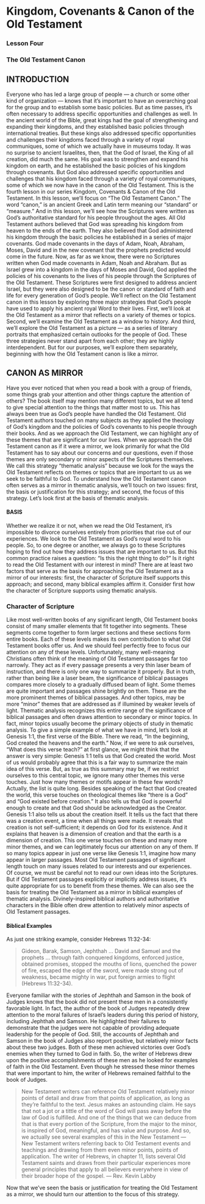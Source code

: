 # Kingdom, Covenants & Canon of the Old Testament
### Lesson Four
### The Old Testament Canon
## INTRODUCTION

Everyone who has led a large group of people — a church or some other kind of organization — knows that it’s important to have an overarching goal for the group and to establish some basic policies. But as time passes, it’s often necessary to address specific opportunities and challenges as well. 
In the ancient world of the Bible, great kings had the goal of strengthening and expanding their kingdoms, and they established basic policies through international treaties. But these kings also addressed specific opportunities and challenges their kingdoms faced through a variety of royal communiques, some of which we actually have in museums today.
It was no surprise to ancient Israelites, then, that the God of Israel, the King of all creation, did much the same. His goal was to strengthen and expand his kingdom on earth, and he established the basic policies of his kingdom through covenants. But God also addressed specific opportunities and challenges that his kingdom faced through a variety of royal communiques, some of which we now have in the canon of the Old Testament. 
This is the fourth lesson in our series Kingdom, Covenants & Canon of the Old Testament. In this lesson, we’ll focus on “The Old Testament Canon.” The word “canon,” is an ancient Greek and Latin term meaning our “standard” or “measure.” And in this lesson, we’ll see how the Scriptures were written as God’s authoritative standard for his people throughout the ages. 
All Old Testament authors believed that God was spreading his kingdom from heaven to the ends of the earth. They also believed that God administered his kingdom through the basic policies he established in a series of major covenants. God made covenants in the days of Adam, Noah, Abraham, Moses, David and in the new covenant that the prophets predicted would come in the future. Now, as far as we know, there were no Scriptures written when God made covenants in Adam, Noah and Abraham. But as Israel grew into a kingdom in the days of Moses and David, God applied the policies of his covenants to the lives of his people through the Scriptures of the Old Testament. These Scriptures were first designed to address ancient Israel, but they were also designed to be the canon or standard of faith and life for every generation of God’s people.
 We’ll reflect on the Old Testament canon in this lesson by exploring three major strategies that God’s people have used to apply his ancient royal Word to their lives. First, we’ll look at the Old Testament as a mirror that reflects on a variety of themes or topics. Second, we’ll examine the Old Testament as a window to history. And third, we’ll explore the Old Testament as a picture — as a series of literary portraits that emphasized certain outlooks for the people of God. These three strategies never stand apart from each other; they are highly interdependent. But for our purposes, we’ll explore them separately, beginning with how the Old Testament canon is like a mirror.

## CANON AS MIRROR

Have you ever noticed that when you read a book with a group of friends, some things grab your attention and other things capture the attention of others? The book itself may mention many different topics, but we all tend to give special attention to the things that matter most to us. This has always been true as God’s people have handled the Old Testament. Old Testament authors touched on many subjects as they applied the theology of God’s kingdom and the policies of God’s covenants to his people through their books. And as we approach the Old Testament, we can highlight any of these themes that are significant for our lives. 
When we approach the Old Testament canon as if it were a mirror, we look primarily for what the Old Testament has to say about our concerns and our questions, even if those themes are only secondary or minor aspects of the Scriptures themselves. We call this strategy “thematic analysis” because we look for the ways the Old Testament reflects on themes or topics that are important to us as we seek to be faithful to God. 
To understand how the Old Testament canon often serves as a mirror in thematic analysis, we’ll touch on two issues: first, the basis or justification for this strategy; and second, the focus of this strategy. Let’s look first at the basis of thematic analysis. 

#### BASIS

Whether we realize it or not, when we read the Old Testament, it’s impossible to divorce ourselves entirely from priorities that rise out of our experiences. We look to the Old Testament as God’s royal word to his people. So, to one degree or another, we always go to these Scriptures hoping to find out how they address issues that are important to us. But this common practice raises a question: “Is this the right thing to do?” Is it right to read the Old Testament with our interest in mind?
There are at least two factors that serve as the basis for approaching the Old Testament as a mirror of our interests: first, the character of Scripture itself supports this approach; and second, many biblical examples affirm it. Consider first how the character of Scripture supports using thematic analysis. 

### Character of Scripture

Like most well-written books of any significant length, Old Testament books consist of many smaller elements that fit together into segments. These segments come together to form larger sections and these sections form entire books. Each of these levels makes its own contribution to what Old Testament books offer us. And we should feel perfectly free to focus our attention on any of these levels. 
Unfortunately, many well-meaning Christians often think of the meaning of Old Testament passages far too narrowly. They act as if every passage presents a very thin laser beam of instruction, and there is only one way to summarize it properly. But in truth, rather than being like a laser beam, the significance of biblical passages compares more closely to a gradually diffused beam of light. Some themes are quite important and passages shine brightly on them. These are the more prominent themes of biblical passages. And other topics, may be more “minor” themes that are addressed as if illumined by weaker levels of light. Thematic analysis recognizes this entire range of the significance of biblical passages and often draws attention to secondary or minor topics. In fact, minor topics usually become the primary objects of study in thematic analysis. 
To give a simple example of what we have in mind, let’s look at Genesis 1:1, the first verse of the Bible. There we read, “In the beginning, God created the heavens and the earth.” Now, if we were to ask ourselves, “What does this verse teach?” at first glance, we might think that the answer is very simple: Genesis 1:1 tells us that God created the world. Most of us would probably agree that this is a fair way to summarize the main idea of this verse. But, as true as this summary may be, if we restrict ourselves to this central topic, we ignore many other themes this verse touches. 
Just how many themes or motifs appear in these few words? Actually, the list is quite long. Besides speaking of the fact that God created the world, this verse touches on theological themes like “there is a God” and “God existed before creation.” It also tells us that God is powerful enough to create and that God should be acknowledged as the Creator. 
Genesis 1:1 also tells us about the creation itself. It tells us the fact that there was a creation event, a time when all things were made. It reveals that creation is not self-sufficient; it depends on God for its existence. And it explains that heaven is a dimension of creation and that the earth is a dimension of creation. This one verse touches on these and many more minor themes, and we can legitimately focus our attention on any of them. 
If so many topics appear in just one verse like Genesis 1:1, imagine how many appear in larger passages. Most Old Testament passages of significant length touch on many issues related to our interests and our experiences. Of course, we must be careful not to read our own ideas into the Scriptures. But if Old Testament passages explicitly or implicitly address issues, it’s quite appropriate for us to benefit from these themes. 
We can also see the basis for treating the Old Testament as a mirror in biblical examples of thematic analysis. Divinely-inspired biblical authors and authoritative characters in the Bible often drew attention to relatively minor aspects of Old Testament passages.

#### Biblical Examples

As just one striking example, consider Hebrews 11:32-34: 

> Gideon, Barak, Samson, Jephthah … David and Samuel and the prophets … through faith conquered kingdoms, enforced justice, obtained promises, stopped the mouths of lions, quenched the power of fire, escaped the edge of the sword, were made strong out of weakness, became mighty in war, put foreign armies to flight (Hebrews 11:32-34).

Everyone familiar with the stories of Jephthah and Samson in the book of Judges knows that the book did not present these men in a consistently favorable light. In fact, the author of the book of Judges repeatedly drew attention to the moral failures of Israel’s leaders during this period of history, including Jephthah and Samson. He highlighted their failures to demonstrate that the judges were not capable of providing adequate leadership for the people of God. 
Still, the accounts of Jephthah and Samson in the book of Judges also report positive, but relatively minor facts about these two judges. Both of these men achieved victories over God’s enemies when they turned to God in faith. So, the writer of Hebrews drew upon the positive accomplishments of these men as he looked for examples of faith in the Old Testament. Even though he stressed these minor themes that were important to him, the writer of Hebrews remained faithful to the book of Judges. 

> New Testament writers can reference Old Testament relatively minor points of detail and draw from that points of application, as long as they’re faithful to the text. Jesus makes an astounding claim. He says that not a jot or a tittle of the word of God will pass away before the law of God is fulfilled. And one of the things that we can deduce from that is that every portion of the Scripture, from the major to the minor, is inspired of God, meaningful, and has value and purpose. And so, we actually see several examples of this in the New Testament — New Testament writers referring back to Old Testament events and teachings and drawing from them even minor points, points of application. The writer of Hebrews, in chapter 11, lists several Old Testament saints and draws from their particular experiences more general principles that apply to all believers everywhere in view of their broader hope of the gospel. 
— Rev. Kevin Labby

Now that we’ve seen the basis or justification for treating the Old Testament as a mirror, we should turn our attention to the focus of this strategy. 
